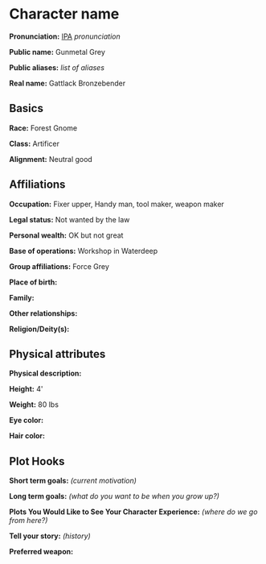 # Character name

**Pronunciation:** [IPA][ipa] _pronunciation_

**Public name:** Gunmetal Grey

**Public aliases:** _list of aliases_

**Real name:** Gattlack Bronzebender

## Basics

**Race:** Forest Gnome

**Class:** Artificer

**Alignment:** Neutral good

## Affiliations

**Occupation:** Fixer upper, Handy man, tool maker, weapon maker

**Legal status:** Not wanted by the law

**Personal wealth:** OK but not great

**Base of operations:** Workshop in Waterdeep

**Group affiliations:** Force Grey

**Place of birth:**

**Family:**

**Other relationships:**

**Religion/Deity(s):**

## Physical attributes

**Physical description:**

**Height:** 4'

**Weight:** 80 lbs

**Eye color:**

**Hair color:**

## Plot Hooks

**Short term goals:** _(current motivation)_

**Long term goals:** _(what do you want to be when you grow up?)_

**Plots You Would Like to See Your Character Experience:** _(where do we go from here?)_

**Tell your story:** _(history)_

**Preferred weapon:**

[ipa]: https://en.wikipedia.org/wiki/Help:IPA/English
